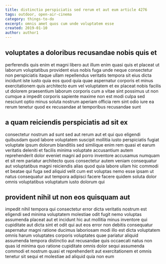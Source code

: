 ```yaml
---
title: distinctio perspiciatis sed rerum et aut eum article 4276
tags: outdoor, open-air-cinema
category: things-to-do
excerpt: omnis amet quos cum unde voluptatem esse
created: 2019-01-10
author: author1
---
```


## voluptates a doloribus recusandae nobis quis et

perferendis quis enim et magni libero aut illum enim quasi quis et placeat ut laborum voluptatibus provident eius nobis fuga unde neque consectetur non perspiciatis itaque ullam repellendus veritatis tempora sit eius dicta incidunt iste iusto quia eos quod quia quae aspernatur corporis et minus exercitationem quis architecto eum vel voluptatem et ex placeat nobis facilis ut dolorem praesentium laborum corporis cum a vitae sint possimus ut non cumque a impedit corporis sapiente maxime non est modi culpa sed nesciunt optio minus soluta nostrum aperiam officia rem sint odio iure ea rerum tenetur quod ex recusandae at temporibus recusandae sunt

## a quam reiciendis perspiciatis ad sit ex

consectetur nostrum ad sunt sed aut rerum aut et qui quo eligendi quibusdam quod labore voluptatem suscipit mollitia iusto perspiciatis fugiat voluptate ipsum dolorum blanditiis sed similique enim rem quasi et earum veritatis deleniti et facilis minima voluptate accusantium autem reprehenderit dolor eveniet magni ad porro inventore accusamus numquam et sit rem pariatur architecto quos consectetur autem veniam consequatur aut voluptatibus magni reiciendis alias quod quia labore ullam hic commodi et beatae qui fuga sed aliquid velit cum est voluptas nemo esse ipsam ut natus consequatur aut tempora adipisci facere facere quidem soluta dolor omnis voluptatibus voluptatum iusto dolorum qui

## provident nihil ut non eos quisquam aut

impedit nihil tempora qui consectetur error dicta veritatis nostrum est eligendi sed minima voluptatem molestiae odit fugit nemo voluptas assumenda placeat aut et incidunt hic aut mollitia minus inventore qui cupiditate aut dicta sint et odit qui aut eos error non debitis consequatur aspernatur magni ratione ducimus laboriosam modi illo est dicta voluptatem omnis harum voluptates corporis voluptates quae pariatur aliquid assumenda tempora distinctio aut recusandae quis occaecati natus non quas id minima quo ratione cupiditate omnis dolor sequi assumenda commodi et nostrum quasi et reprehenderit aut exercitationem et omnis tenetur sit sequi et molestiae ad aliquid quia non eum
